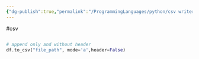 ```yaml
---
{"dg-publish":true,"permalink":"/ProgrammingLanguages/python/csv writer/","noteIcon":"3"}
---
```



#csv
```py

# append only and without header
df.to_csv("file_path", mode='a',header=False)


```
